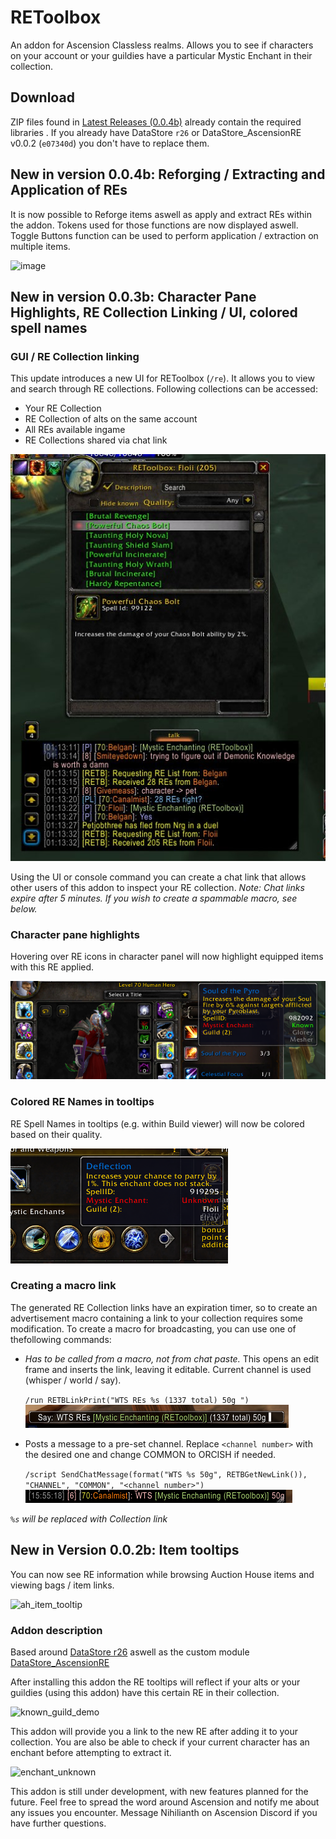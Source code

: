 # REToolbox
An addon for Ascension Classless realms. Allows you to see if characters on your account or your guildies have a particular Mystic Enchant in their collection.

## Download

ZIP files found in [Latest Releases (0.0.4b)](https://github.com/Nihilianth/REToolbox/releases/tag/v0.0.4b) already contain the required libraries . If you already have DataStore ``r26`` or DataStore_AscensionRE v0.0.2 (``e07340d``) you don't have to replace them.

## New in version 0.0.4b: Reforging / Extracting and Application of REs

It is now possible to Reforge items aswell as apply and extract REs within the addon. Tokens used for those functions are now displayed aswell.
Toggle Buttons function can be used to perform application / extraction on multiple items.

![image](https://user-images.githubusercontent.com/6731717/116002479-38e6f800-a5fa-11eb-8a81-89a06ac8482b.png)

## New in version 0.0.3b: Character Pane Highlights, RE Collection Linking / UI, colored spell names

### GUI / RE Collection linking
This update introduces a new UI for REToolbox (``/re``). It allows you to view and search through RE collections. Following collections can be accessed:

- Your RE Collection
- RE Collection of alts on the same account
- All REs available ingame
- RE Collections shared via chat link

![re_toolbox_gui](images/cut.jpg)

Using the UI or console command you can create a chat link that allows other users of this addon to inspect your RE collection. 
_Note: Chat links expire after 5 minutes. If you wish to create a spammable macro, see below._

### Character pane highlights
Hovering over RE icons in character panel will now highlight equipped items with this RE applied.

![re_toolbox_chars](images/image_char_highlight.png)

### Colored RE Names in tooltips
RE Spell Names in tooltips (e.g. within Build viewer) will now be colored based on their quality.

![re_toolbox_color](images/image_re_tooltip_color.png)

### Creating a macro link
The generated RE Collection links have an expiration timer, so to create an advertisement macro containing a link to your collection requires some modification. To create a macro for broadcasting, you can use one of thefollowing commands:

- _Has to be called from a macro, not from chat paste._ This opens an edit frame and inserts the link, leaving it editable. Current channel is used (whisper / world / say).

    ``/run RETBLinkPrint("WTS REs %s (1337 total) 50g ")``
    ![example_macro_1](images/re_macro_1.png)
- Posts a message to a pre-set channel. Replace ``<channel number>`` with the desired one and change COMMON to ORCISH if needed.
  
    ``/script SendChatMessage(format("WTS %s 50g", RETBGetNewLink()), "CHANNEL", "COMMON", "<channel number>")``
    ![example_macro_1](images/re_macro_2.png)

_``%s`` will be replaced with Collection link_

## New in Version 0.0.2b: Item tooltips

You can now see RE information while browsing Auction House items and viewing bags / item links.


![ah_item_tooltip](https://user-images.githubusercontent.com/6731717/113595889-e2f5e480-9639-11eb-8c06-019914d3b61f.png)


### Addon description
Based around [DataStore r26](https://www.curseforge.com/wow/addons/datastore/files/437591) aswell as the custom module [DataStore_AscensionRE](https://github.com/Nihilianth/DataStore_AscensionRE)


After installing this addon the RE tooltips will reflect if your alts or your guildies (using this addon) have this certain RE in their collection.


![known_guild_demo](https://user-images.githubusercontent.com/6731717/113483263-d2f7cc80-94a2-11eb-991a-5077097ade52.png)

This addon will provide you a link to the new RE after adding it to your collection. You are also be able to check if your current character has an enchant before attempting to extract it.


![enchant_unknown](https://user-images.githubusercontent.com/6731717/113483252-c96e6480-94a2-11eb-9809-59cfa56a9fea.png)

This addon is still under development, with new features planned for the future. Feel free to spread the word around Ascension and notify me about any issues you encounter. Message Nihilianth on Ascension Discord if you have further questions.
